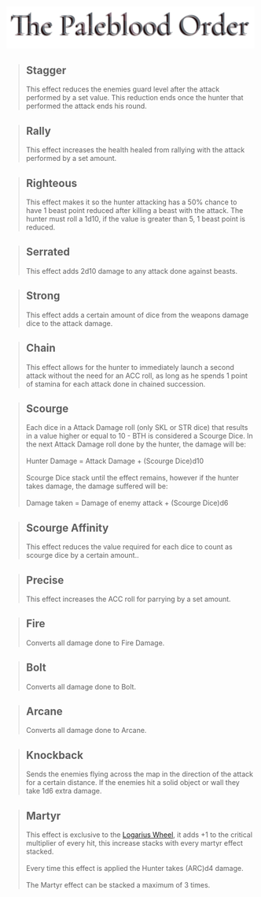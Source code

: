 <a id= "logo" href="https://fellipepombo.github.io/BloodandBeastsTTRPG/">
  <img src="assets/images/logo.png">
</a>


>## Stagger
>This effect reduces the enemies guard level after the attack performed by a set value. This reduction ends once the hunter that performed the attack ends his round.

>## Rally
>This effect increases the health healed from rallying with the attack performed by a set amount.

>## Righteous
>This effect makes it so the hunter attacking has a 50% chance to have 1 beast point reduced after killing a beast with the attack. The hunter must roll a 1d10, if the value is greater than 5, 1 beast point is reduced.

>## Serrated
>This effect adds 2d10 damage to any attack done against beasts.

>## Strong
>This effect adds a certain amount of dice from the weapons damage dice to the attack damage.

>## Chain
>This effect allows for the hunter to immediately launch a second attack without the need for an ACC roll, as long as he spends 1 point of stamina for each attack done in chained succession.

>## Scourge
>Each dice in a Attack Damage roll (only SKL or STR dice) that results in a value higher or equal to 10 - BTH is considered a Scourge Dice. In the next Attack Damage roll done by the hunter, the damage will be:<br><br>
Hunter Damage = Attack Damage + (Scourge Dice)d10 <br><br>
Scourge Dice stack until the effect remains, however if the hunter takes damage, the damage suffered will be: <br><br>
Damage taken = Damage of enemy attack + (Scourge Dice)d6

>## Scourge Affinity
> This effect reduces the value required for each dice to count as scourge dice by a certain amount.. 

>## Precise
>This effect increases the ACC roll for parrying by a set amount.

>## Fire
> Converts all damage done to Fire Damage.

>## Bolt
>Converts all damage done to Bolt.

>## Arcane
>Converts all damage done to Arcane.

>## Knockback
>Sends the enemies flying across the map in the direction of the attack for a certain distance. If the enemies hit a solid object or wall they take 1d6 extra damage.

>## Martyr
>This effect is exclusive to the [Logarius Wheel](weapons/wheel-hunter-weapons.md#logarius-wheel-logarius-wheel), it adds +1 to the critical multiplier of every hit, this increase stacks with every martyr effect stacked. <br><br>
Every time this effect is applied the Hunter takes (ARC)d4 damage.<br><br>
The Martyr effect can be stacked a maximum of 3 times.
